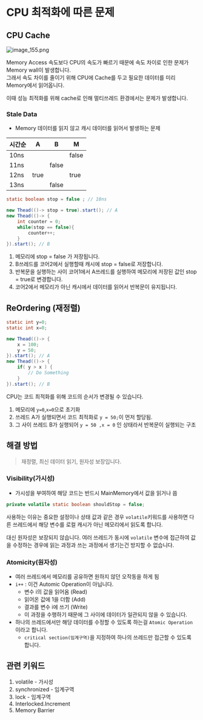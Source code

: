 # CPU 최적화에 따른 문제  
  
## CPU Cache
  
![image_155.png](image_155.png)  
  
Memory Access 속도보다 CPU의 속도가 빠르기 때문에 속도 차이로 인한 문제가 Memory wall이 발생합니다.  
그래서 속도 차이를 줄이기 위해 CPU에 Cache를 두고 필요한 데이터를 미리 Memory에서 읽어옵니다.  
  
이때 성능 최적화를 위해 cache로 인해 멀티쓰레드 환경에서는 문제가 발생합니다.  
  
### Stale Data
+ Memory 데이터를 읽지 않고 캐시 데이터를 읽어서 발생하는 문제  
  
| 시간순  | A    | B     | M     |
|------|------|-------|-------|
| 10ns |      |       | false |
| 11ns |      | false |       |
| 12ns | true |       | true  |
| 13ns |      | false |       |
    
```Java
static boolean stop = false ; // 10ns

new Thead(()-> stop = true).start(); // A 
new Thead(()-> {
    int counter = 0;
    while(stop == false){
        counter++;
    }
}).start(); // B
```  
1. 메모리에 stop = false 가 저장됩니다.
2. B쓰레드를 코어2에서 실행할때 캐시에 stop = false로 저장합니다.
3. 반복문을 실행하는 사이 코어1에서 A쓰레드를 실행하여 메모리에 저장된 값인 stop = true로 변경합니다.  
4. 코어2에서 메모리가 아닌 캐시에서 데이터를 읽어서 반복문이 유지됩니다.  
  
## ReOrdering (재정렬)  
```Java
static int y=0;
static int x=0;

new Thead(()-> {
    x = 100;
    y = 50;
}).start(); // A 
new Thead(()-> {
    if( y > x ) {
        // Do Something 
    }
}).start(); // B
```  
CPU는 코드 최적화를 위해 코드의 순서가 변경될 수 있습니다.  
1. 메모리에 `y=0`,`x=0`으로 초기화
2. 쓰레드 A가 실행되면서 코드 최적화로 `y = 50;`이 먼저 할당됨.
3. 그 사이 쓰레드 B가 실행되어 `y = 50 ,x = 0` 인 상태라서 반복문이 실행되는 구조  
  
## 해결 방법  
  
> 재정렬, 최신 데이터 읽기, 원자성 보장입니다.  
>  
  
### Visibility(가시성)
+ 가시성을 부여하여 해당 코드는 반드시 MainMemory에서 값을 읽거나 씀
```Java
private volatile static boolean shouldStop = false;
```  
  
사용하는 이유는 중요한 설정이나 상태 값과 같은 경우 `volatile`키워드를 사용하면 다른 쓰레드에서 해당 변수를 
로컬 캐시가 아닌 메모리에서 읽도록 합니다.  
  
대신 원자성은 보장되지 않습니다. 
여러 쓰레드가 동시에 `volatile` 변수에 접근하여 값을 수정하는 경우에 읽는 과정과 쓰는 과정에서 생기는건 방지할 수 없습니다.
  
### Atomicity(원자성)  
+ 여러 쓰레드에서 메모리를 공유하면 원하지 않던 오작동을 하게 됨
+ `i++` : 이건 Automic Operation이 아닙니다.
  + 변수 i의 값을 읽어옴 (Read)
  + 읽어온 값에 1을 더함 (Add)
  + 결과를 변수 i에 쓰기 (Write)
  + 이 과정을 수행하기 때문에 그 사이에 데이터가 일관되지 않을 수 있습니다.  
+ 하나의 쓰레드에서만 해당 데이터를 수정할 수 있도록 하는걸 `Atomic Operation`이라고 합니다.  
  + `critical section(임계구역)`을 지정하여 하나의 쓰레드만 접근할 수 있도록 합니다.  
  
    
## 관련 키워드  
1. volatile - 가시성
2. synchronized - 임계구역
3. lock - 임계구역
4. Interlocked.Increment
5. Memory Barrier